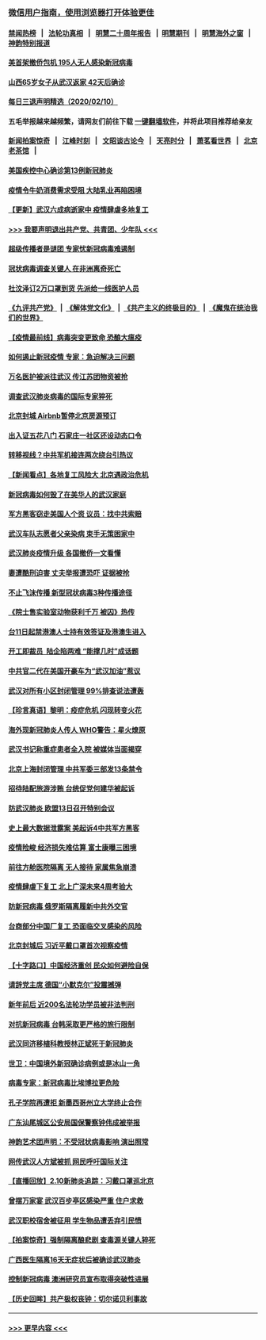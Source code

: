 ### [微信用户指南，使用浏览器打开体验更佳](https://github.com/gfw-breaker/banned-news1/blob/master/indexes/wechat-guide.md?t=0)
#### [禁闻热榜](热点新闻.md?t=0)  &nbsp;&nbsp;|&nbsp;&nbsp; [法轮功真相](https://github.com/gfw-breaker/truth/blob/master/README.md?t=0) &nbsp;&nbsp;|&nbsp;&nbsp; [明慧二十周年报告](https://github.com/gfw-breaker/mh-reports/blob/master/README.md?t=0) &nbsp;&nbsp;|&nbsp;&nbsp;[明慧期刊](https://github.com/gfw-breaker/mh-qikan) &nbsp;&nbsp;|&nbsp;&nbsp; [明慧海外之窗](https://github.com/gfw-breaker/mh-news/blob/master/README.md?t=0) &nbsp;&nbsp;|&nbsp;&nbsp; [神韵特别报道](https://github.com/gfw-breaker/mh-news/blob/master/shenyun.md?t=0)
#### [美首架撤侨包机 195人无人感染新冠病毒](../pages/nsc413/n11859908.md?t=02111244) 
#### [山西65岁女子从武汉返家 42天后确诊](../pages/nsc413/n11859912.md?t=02111244) 
#### [每日三退声明精选（2020/02/10）](../pages/nsc413/n11860031.md?t=02111244) 
#### 五毛举报越来越频繁，请网友们前往下载 [一键翻墙软件](https://github.com/gfw-breaker/ssr-accounts)，并将此项目推荐给亲友
#### [新闻拍案惊奇](https://github.com/gfw-breaker/banned-news1/blob/master/pages/link4.md) &nbsp;&nbsp;|&nbsp;&nbsp; [江峰时刻](https://github.com/gfw-breaker/banned-news1/blob/master/pages/link4.md) &nbsp;&nbsp;|&nbsp;&nbsp; [文昭谈古论今](https://github.com/gfw-breaker/banned-news1/blob/master/pages/link4.md) &nbsp;&nbsp;|&nbsp;&nbsp; [天亮时分](https://github.com/gfw-breaker/banned-news1/blob/master/pages/link4.md) &nbsp;&nbsp;|&nbsp;&nbsp; [萧茗看世界](https://github.com/gfw-breaker/banned-news1/blob/master/pages/link4.md) &nbsp;&nbsp;|&nbsp;&nbsp; [北京老茶馆](https://github.com/gfw-breaker/banned-news1/blob/master/pages/link4.md) &nbsp;&nbsp;|&nbsp;&nbsp; 
#### [美国疾控中心确诊第13例新冠肺炎](../pages/nsc413/n11859966.md?t=02111244) 
#### [疫情令牛奶消费需求受阻 大陆乳业再陷困境](../pages/nsc413/n11859859.md?t=02111244) 
#### [【更新】武汉六成病逝家中 疫情肆虐多地复工](../pages/nsc413/n11801312.md?t=02111244) 
#### [>>> 我要声明退出共产党、共青团、少年队 <<<](https://github.com/begood0513/goodnews/blob/master/quit/letter.md) 
#### [超级传播者是谜团 专家忧新冠病毒难遏制](../pages/nsc413/n11859686.md?t=02111244) 
#### [冠状病毒调查关键人 在非洲离奇死亡](../pages/nsc413/n11859798.md?t=02111244) 
#### [杜汶泽订2万口罩到货 先派给一线医护人员](../pages/nsc413/n11859214.md?t=02111244) 
#### [《九评共产党》](https://github.com/begood0513/9ping.md/blob/master/README.md) &nbsp;|&nbsp; [《解体党文化》](../../../../jtdwh.md/blob/master/README.md)  &nbsp;|&nbsp; [《共产主义的终极目的》](../../../../gczydzjmd.md/blob/master/README.md) &nbsp;|&nbsp; [《魔鬼在统治我们的世界》](../../../../mgztzwmdsj.md/blob/master/README.md) 
#### [【疫情最前线】病毒突变更致命 恐酿大瘟疫](../pages/nsc413/n11859604.md?t=02111244) 
#### [如何遏止新冠疫情 专家：急迫解决三问题](../pages/nsc413/n11859685.md?t=02111244) 
#### [万名医护被派往武汉 传江苏团物资被抢](../pages/nsc413/n11859585.md?t=02111244) 
#### [调查武汉肺炎病毒的国际专家猝死](../pages/nsc413/n11833010.md?t=02111244) 
#### [北京封城 Airbnb暂停北京房源预订](../pages/nsc413/n11859659.md?t=02111244) 
#### [出入证五花八门 石家庄一社区还设动态口令](../pages/nsc413/n11859510.md?t=02111244) 
#### [转移视线？中共军机接连两次绕台引热议](../pages/nsc413/n11859346.md?t=02111244) 
#### [【新闻看点】各地复工风险大 北京遇政治危机](../pages/nsc413/n11859164.md?t=02111244) 
#### [新冠病毒如何毁了在美华人的武汉家庭](../pages/nsc413/n11859524.md?t=02111244) 
#### [军方黑客窃走美国人个资 议员：找中共索赔](../pages/nsc413/n11859371.md?t=02111244) 
#### [武汉车队志愿者父亲染病 束手无策困家中](../pages/nsc413/n11859117.md?t=02111244) 
#### [武汉肺炎疫情升级 各国撤侨一文看懂](../pages/nsc413/n11859313.md?t=02111244) 
#### [妻遭酷刑迫害 丈夫举报遭恐吓 证据被抢](../pages/nsc413/n11858478.md?t=02111244) 
#### [不止飞沫传播 新型冠状病毒3种传播途径](../pages/nsc413/n11859060.md?t=02111244) 
#### [《院士售实验室动物获利千万 被囚》热传](../pages/nsc413/n11859316.md?t=02111244) 
#### [台11日起禁港澳人士持有效签证及港澳生进入](../pages/nsc413/n11858423.md?t=02111244) 
#### [开工即裁员  陆企陷两难 “能撑几时”成话题](../pages/nsc413/n11859127.md?t=02111244) 
#### [中共官二代在美国开豪车为“武汉加油”惹议](../pages/nsc413/n11859039.md?t=02111244) 
#### [武汉对所有小区封闭管理 99%排查说法遭轰](../pages/nsc413/n11859264.md?t=02111244) 
#### [【珍言真语】黎明：疫症危机 闪现转变火花](../pages/nsc413/n11859199.md?t=02111244) 
#### [海外现新冠肺炎人传人 WHO警告：星火燎原](../pages/nsc413/n11859252.md?t=02111244) 
#### [武汉书记称重症患者全入院 被媒体当面揭穿](../pages/nsc413/n11859218.md?t=02111244) 
#### [北京上海封闭管理 中共军委三部发13条禁令](../pages/nsc413/n11859098.md?t=02111244) 
#### [招待陆配旅游涉贿 台统促党何建华被起诉](../pages/nsc413/n11858696.md?t=02111244) 
#### [防武汉肺炎 欧盟13日召开特别会议](../pages/nsc413/n11859088.md?t=02111244) 
#### [史上最大数据泄露案 美起诉4中共军方黑客](../pages/nsc413/n11859115.md?t=02111244) 
#### [疫情险峻 经济损失难估算 富士康曝三困境](../pages/nsc413/n11859120.md?t=02111244) 
#### [前往方舱医院隔离 无人接待 家属焦急崩溃](../pages/nsc413/n11859068.md?t=02111244) 
#### [疫情肆虐下复工 北上广深未来4周考验大](../pages/nsc413/n11859066.md?t=02111244) 
#### [防新冠病毒 俄罗斯隔离履新中共外交官](../pages/nsc413/n11859079.md?t=02111244) 
#### [台商部分中国厂复工 恐面临交叉感染的风险](../pages/nsc413/n11858646.md?t=02111244) 
#### [北京封城后 习近平戴口罩首次视察疫情](../pages/nsc413/n11858828.md?t=02111244) 
#### [【十字路口】中国经济重创 民众如何避险自保](../pages/nsc413/n11857098.md?t=02111244) 
#### [请辞党主席 德国“小默克尔”投震撼弹](../pages/nsc413/n11858583.md?t=02111244) 
#### [新年前后 近200名法轮功学员被非法判刑](../pages/nsc413/n11855720.md?t=02111244) 
#### [对抗新冠病毒 台韩采取更严格的旅行限制](../pages/nsc413/n11858936.md?t=02111244) 
#### [武汉同济移植科教授林正斌死于新冠肺炎](../pages/nsc413/n11858844.md?t=02111244) 
#### [世卫：中国境外新冠确诊病例或是冰山一角](../pages/nsc413/n11858781.md?t=02111244) 
#### [病毒专家：新冠病毒比埃博拉更危险](../pages/nsc413/n11858572.md?t=02111244) 
#### [孔子学院再遭拒 新墨西哥州立大学终止合作](../pages/nsc413/n11858661.md?t=02111244) 
#### [广东汕尾城区公安局国保警察钟伟成被举报](../pages/nsc413/n11854172.md?t=02111244) 
#### [神韵艺术团声明：不受冠状病毒影响 演出照常](../pages/nsc413/n11858801.md?t=02111244) 
#### [网传武汉人方斌被抓 网民呼吁国际关注](../pages/nsc413/n11858666.md?t=02111244) 
#### [【直播回放】2.10新肺炎追踪：习戴口罩巡北京](../pages/nsc413/n11858548.md?t=02111244) 
#### [曾摆万家宴 武汉百步亭区感染严重 住户求救](../pages/nsc413/n11858547.md?t=02111244) 
#### [武汉职校宿舍被征用 学生物品遭丢弃引民愤](../pages/nsc413/n11858221.md?t=02111244) 
#### [【拍案惊奇】强制隔离酿悲剧 查毒源关键人猝死](../pages/nsc413/n11857100.md?t=02111244) 
#### [广西医生隔离16天无症状后被确诊武汉肺炎](../pages/nsc413/n11858448.md?t=02111244) 
#### [控制新冠病毒 澳洲研究员宣布取得突破性进展](../pages/nsc413/n11858505.md?t=02111244) 
#### [【历史回眸】共产极权丧钟：切尔诺贝利事故](../pages/nsc413/n11856340.md?t=02111244) 

----
#### [ >>> 更早内容 <<< ](../indexes/nsc413-earlier.md)
